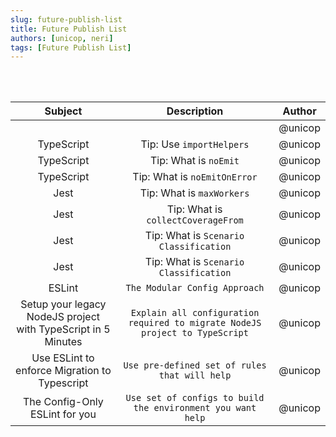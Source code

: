 ```yaml
---
slug: future-publish-list
title: Future Publish List
authors: [unicop, neri]
tags: [Future Publish List]
---
```


<br/>
<br/>

|                            Subject                            |                                 Description                                  | Author  |
| :-----------------------------------------------------------: | :--------------------------------------------------------------------------: | :-----: |
|                                                               |                                                                              | @unicop |
|                          TypeScript                           |                           Tip: Use `importHelpers`                           | @unicop |
|                          TypeScript                           |                            Tip: What is `noEmit`                             | @unicop |
|                          TypeScript                           |                         Tip: What is `noEmitOnError`                         | @unicop |
|                             Jest                              |                          Tip: What is `maxWorkers`                           | @unicop |
|                             Jest                              |                      Tip: What is `collectCoverageFrom`                      | @unicop |
|                             Jest                              |                    Tip: What is `Scenario Classification`                    | @unicop |
|                             Jest                              |                    Tip: What is `Scenario Classification`                    | @unicop |
|                            ESLint                             |                        `The Modular Config Approach`                         | @unicop |
| Setup your legacy NodeJS project with TypeScript in 5 Minutes | `Explain all configuration required to migrate NodeJS project to TypeScript` | @unicop |
|         Use ESLint to enforce Migration to Typescript         |                `Use pre-defined set of rules that will help`                 | @unicop |
|                The Config-Only ESLint for you                 |         `Use set of configs to build the environment you want help`          | @unicop |
